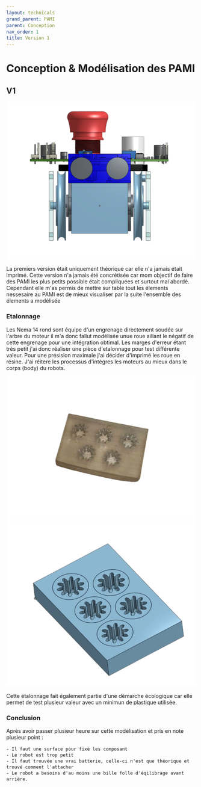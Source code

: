 ```yaml
---
layout: technicals
grand_parent: PAMI
parent: Conception
nav_order: 1
title: Version 1
---
```


# Conception & Modélisation des PAMI

## V1


<model-viewer disable-zoom src="../../models/PAMI_v1.gltf" ar ar-modes="webxr scene-viewer quick-look" camera-controls tone-mapping="neutral" poster="../../models/poster_pamiv1.webp" shadow-intensity="1" style="height: 150%; width: 150%;"> </model-viewer>


<img src="../../images/PAMI-V1.png" height="50%" weight="50%">

La premiers version était uniquement théorique car elle n'a jamais était imprimé. 
Cette version n'a jamais été concrétisée car mom objectif de faire des PAMI les plus petits possible était compliquées et surtout mal abordé.
Cependant elle m'as permis de mettre sur table tout les élements nessesaire au PAMI est de mieux visualiser par  la suite l'ensemble des élements a modélisée 

### Etalonnage

Les Nema 14 rond sont équipe d'un engrenage directement soudée sur l'arbre du moteur il m'a donc fallut modélisée unue roue aillant le négatif de cette engrenage pour une intégration obtimal. 
Les marges d'erreur étant trés petit j'ai donc réaliser une pièce d'etalonnage pour test différente valeur. 
Pour une présision maximale j'ai décider d'imprimé les roue en résine. 
J'ai réitere les processus d'intégres les moteurs au mieux dans le corps (body) du robots.

<img src="../../images/etalonnage_reel.webp" height="50%" weight="50%">
<img src="../../images/etalonnage_3d.webp" height="50%" weight="50%">

Cette étalonnage fait également partie d'une démarche écologique car elle permet de test plusieur valeur avec un minimun de plastique utilisée.

### Conclusion

Après avoir passer plusieur heure sur cette modélisation et pris en note plusieur point : 

    - Il faut une surface pour fixé les composant
    - Le robot est trop petit
    - Il faut trouvée une vrai batterie, celle-ci n'est que théorique et trouvé comment l'attacher
    - Le robot a besoins d'au moins une bille folle d'éqilibrage avant arriére.  